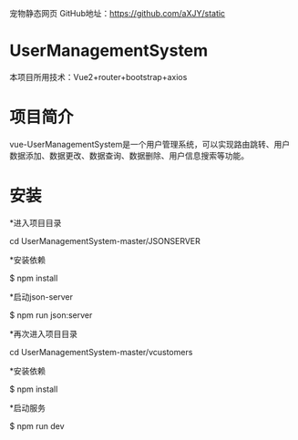 宠物静态网页
GitHub地址：https://github.com/aXJY/static

# UserManagementSystem
 
本项目所用技术：Vue2+router+bootstrap+axios

# 项目简介
vue-UserManagementSystem是一个用户管理系统，可以实现路由跳转、用户数据添加、数据更改、数据查询、数据删除、用户信息搜索等功能。


# 安装

*进入项目目录

cd UserManagementSystem-master/JSONSERVER

*安装依赖

$  npm install

*启动json-server

$  npm run json:server


*再次进入项目目录

cd UserManagementSystem-master/vcustomers

*安装依赖

$  npm install

*启动服务

$ npm run dev

